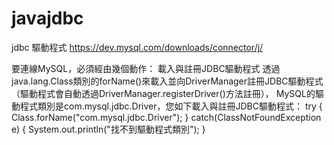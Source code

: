 # javajdbc

jdbc 驅動程式
https://dev.mysql.com/downloads/connector/j/

要連線MySQL，必須經由幾個動作：
載入與註冊JDBC驅動程式
透過java.lang.Class類別的forName()來載入並向DriverManager註冊JDBC驅動程式（驅動程式會自動透過DriverManager.registerDriver()方法註冊）， MySQL的驅動程式類別是com.mysql.jdbc.Driver，您如下載入與註冊JDBC驅動程式：
try {
    Class.forName("com.mysql.jdbc.Driver");
}
catch(ClassNotFoundException e) {
    System.out.println("找不到驅動程式類別");
}
